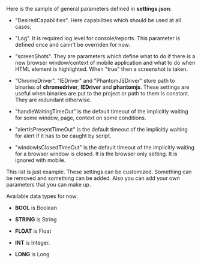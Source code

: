 Here is the sample of general parameters defined in **settings.json**:

- "DesiredCapabilities". Here capabilities which should be used at all cases;

- "Log". It is required log level for console/reports. This parameter is defined once and cann't be overriden for now.

- "screenShots". They are parameters which define what to do if there is a new browser window/context of mobile application and 
what to do when HTML element is highlighted. When "true" then a screenshot is taken.

- "ChromeDriver", "IEDriver" and "PhantomJSDriver" store path to binaries of **chromedriver**, **IEDriver** and **phantomjs**. These
settings are useful when binaries are put to the project or path to them is constant. They are redundant otherwise.

-  "handleWaitingTimeOut" is the default timeout of the implicitly waiting for some window, page, context on some conditions. 

- "alertIsPresentTimeOut" is the default timeout of the implicitly waiting for alert if it has to be caught by script.

- "windowIsClosedTimeOut" is the default timeout of the implicitly waiting for a browser window is closed. It is the browser only
setting. It is ignored with mobile.

This list is just example. These settings can be customized. Something can be removed and something can be added. Also you can 
add your own parameters that you can make up.

Available data types for now:

- **BOOL** is Boolean

- **STRING** is String

- **FLOAT** is Float

- **INT** is Integer.

- **LONG** is Long

 
